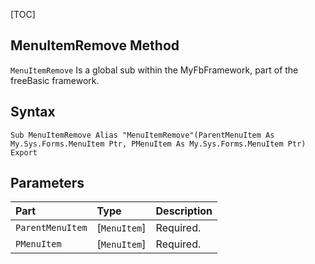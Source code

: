 [TOC]
## MenuItemRemove Method

`MenuItemRemove` Is a global sub within the MyFbFramework, part of the freeBasic framework.
## Syntax

```freeBasic
Sub MenuItemRemove Alias "MenuItemRemove"(ParentMenuItem As My.Sys.Forms.MenuItem Ptr, PMenuItem As My.Sys.Forms.MenuItem Ptr) Export
```

## Parameters

|Part|Type|Description|
| :------------ | :------------ | :------------ |
|`ParentMenuItem`|[`MenuItem`]|Required.|
|`PMenuItem`|[`MenuItem`]|Required.|
